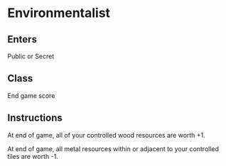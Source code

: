 # Environmentalist

## Enters

Public or Secret

## Class

End game score

## Instructions

At end of game, all of your controlled wood resources are worth +1.

At end of game, all metal resources within or adjacent to your controlled tiles are worth -1.


